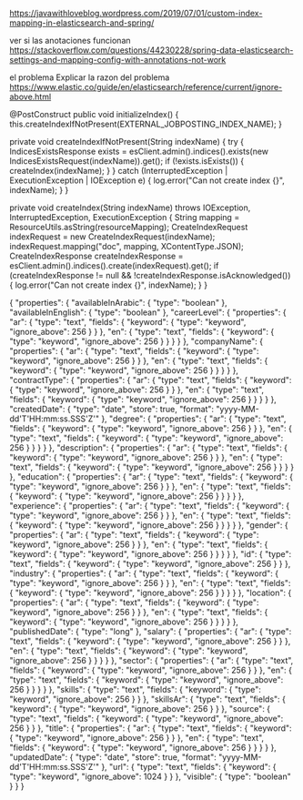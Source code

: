 https://javawithloveblog.wordpress.com/2019/07/01/custom-index-mapping-in-elasticsearch-and-spring/

ver si las anotaciones funcionan
https://stackoverflow.com/questions/44230228/spring-data-elasticsearch-settings-and-mapping-config-with-annotations-not-work

el problema
Explicar la razon del problema
https://www.elastic.co/guide/en/elasticsearch/reference/current/ignore-above.html


@PostConstruct
  public void initializeIndex() {
    this.createIndexIfNotPresent(EXTERNAL_JOBPOSTING_INDEX_NAME);
  }

private void createIndexIfNotPresent(String indexName) {
    try {
      IndicesExistsResponse exists =
          esClient.admin().indices().exists(new IndicesExistsRequest(indexName)).get();
      if (!exists.isExists()) {
        createIndex(indexName);
      }
    } catch (InterruptedException | ExecutionException | IOException e) {
      log.error("Can not create index {}", indexName);
    }
  }

  private void createIndex(String indexName)
      throws IOException, InterruptedException, ExecutionException {
    String mapping = ResourceUtils.asString(resourceMapping);
    CreateIndexRequest indexRequest = new CreateIndexRequest(indexName);
    indexRequest.mapping("doc", mapping, XContentType.JSON);
    CreateIndexResponse createIndexResponse = esClient.admin().indices().create(indexRequest).get();
    if (createIndexResponse != null && !createIndexResponse.isAcknowledged()) {
      log.error("Can not create index {}", indexName);
    }
  }

{
	"properties": {
		"availableInArabic": {
			"type": "boolean"
		},
		"availableInEnglish": {
			"type": "boolean"
		},
		"careerLevel": {
			"properties": {
				"ar": {
					"type": "text",
					"fields": {
						"keyword": {
							"type": "keyword",
							"ignore_above": 256
						}
					}
				},
				"en": {
					"type": "text",
					"fields": {
						"keyword": {
							"type": "keyword",
							"ignore_above": 256
						}
					}
				}
			}
		},
		"companyName": {
			"properties": {
				"ar": {
					"type": "text",
					"fields": {
						"keyword": {
							"type": "keyword",
							"ignore_above": 256
						}
					}
				},
				"en": {
					"type": "text",
					"fields": {
						"keyword": {
							"type": "keyword",
							"ignore_above": 256
						}
					}
				}
			}
		},
		"contractType": {
			"properties": {
				"ar": {
					"type": "text",
					"fields": {
						"keyword": {
							"type": "keyword",
							"ignore_above": 256
						}
					}
				},
				"en": {
					"type": "text",
					"fields": {
						"keyword": {
							"type": "keyword",
							"ignore_above": 256
						}
					}
				}
			}
		},
		"createdDate": {
			"type": "date",
			"store": true,
			"format": "yyyy-MM-dd'T'HH:mm:ss.SSS'Z'"
		},
		"degree": {
			"properties": {
				"ar": {
					"type": "text",
					"fields": {
						"keyword": {
							"type": "keyword",
							"ignore_above": 256
						}
					}
				},
				"en": {
					"type": "text",
					"fields": {
						"keyword": {
							"type": "keyword",
							"ignore_above": 256
						}
					}
				}
			}
		},
		"description": {
			"properties": {
				"ar": {
					"type": "text",
					"fields": {
						"keyword": {
							"type": "keyword",
							"ignore_above": 256
						}
					}
				},
				"en": {
					"type": "text",
					"fields": {
						"keyword": {
							"type": "keyword",
							"ignore_above": 256
						}
					}
				}
			}
		},
		"education": {
			"properties": {
				"ar": {
					"type": "text",
					"fields": {
						"keyword": {
							"type": "keyword",
							"ignore_above": 256
						}
					}
				},
				"en": {
					"type": "text",
					"fields": {
						"keyword": {
							"type": "keyword",
							"ignore_above": 256
						}
					}
				}
			}
		},
		"experience": {
			"properties": {
				"ar": {
					"type": "text",
					"fields": {
						"keyword": {
							"type": "keyword",
							"ignore_above": 256
						}
					}
				},
				"en": {
					"type": "text",
					"fields": {
						"keyword": {
							"type": "keyword",
							"ignore_above": 256
						}
					}
				}
			}
		},
		"gender": {
			"properties": {
				"ar": {
					"type": "text",
					"fields": {
						"keyword": {
							"type": "keyword",
							"ignore_above": 256
						}
					}
				},
				"en": {
					"type": "text",
					"fields": {
						"keyword": {
							"type": "keyword",
							"ignore_above": 256
						}
					}
				}
			}
		},
		"id": {
			"type": "text",
			"fields": {
				"keyword": {
					"type": "keyword",
					"ignore_above": 256
				}
			}
		},
		"industry": {
			"properties": {
				"ar": {
					"type": "text",
					"fields": {
						"keyword": {
							"type": "keyword",
							"ignore_above": 256
						}
					}
				},
				"en": {
					"type": "text",
					"fields": {
						"keyword": {
							"type": "keyword",
							"ignore_above": 256
						}
					}
				}
			}
		},
		"location": {
			"properties": {
				"ar": {
					"type": "text",
					"fields": {
						"keyword": {
							"type": "keyword",
							"ignore_above": 256
						}
					}
				},
				"en": {
					"type": "text",
					"fields": {
						"keyword": {
							"type": "keyword",
							"ignore_above": 256
						}
					}
				}
			}
		},
		"publishedDate": {
			"type": "long"
		},
		"salary": {
			"properties": {
				"ar": {
					"type": "text",
					"fields": {
						"keyword": {
							"type": "keyword",
							"ignore_above": 256
						}
					}
				},
				"en": {
					"type": "text",
					"fields": {
						"keyword": {
							"type": "keyword",
							"ignore_above": 256
						}
					}
				}
			}
		},
		"sector": {
			"properties": {
				"ar": {
					"type": "text",
					"fields": {
						"keyword": {
							"type": "keyword",
							"ignore_above": 256
						}
					}
				},
				"en": {
					"type": "text",
					"fields": {
						"keyword": {
							"type": "keyword",
							"ignore_above": 256
						}
					}
				}
			}
		},
		"skills": {
			"type": "text",
			"fields": {
				"keyword": {
					"type": "keyword",
					"ignore_above": 256
				}
			}
		},
		"skillsAr": {
			"type": "text",
			"fields": {
				"keyword": {
					"type": "keyword",
					"ignore_above": 256
				}
			}
		},
		"source": {
			"type": "text",
			"fields": {
				"keyword": {
					"type": "keyword",
					"ignore_above": 256
				}
			}
		},
		"title": {
			"properties": {
				"ar": {
					"type": "text",
					"fields": {
						"keyword": {
							"type": "keyword",
							"ignore_above": 256
						}
					}
				},
				"en": {
					"type": "text",
					"fields": {
						"keyword": {
							"type": "keyword",
							"ignore_above": 256
						}
					}
				}
			}
		},
		"updatedDate": {
			"type": "date",
			"store": true,
			"format": "yyyy-MM-dd'T'HH:mm:ss.SSS'Z'"
		},
		"url": {
			"type": "text",
			"fields": {
				"keyword": {
					"type": "keyword",
					"ignore_above": 1024
				}
			}
		},
		"visible": {
			"type": "boolean"
		}
	}
}




